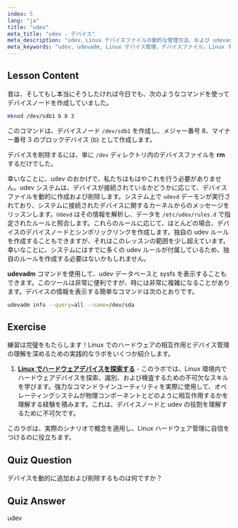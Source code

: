 ```yaml
---
index: 5
lang: "ja"
title: "udev"
meta_title: "udev - デバイス"
meta_description: "udev、Linux デバイスファイルの動的な管理方法、および udevadm の使用方法について学びます。初心者向けのデバイスノード作成を理解します。"
meta_keywords: "udev, udevadm, Linux デバイス管理，デバイスファイル，Linux チュートリアル，初心者 Linux, udev ルール，Linux ガイド"
---
```


## Lesson Content

昔は、そしてもし本当にそうしたければ今日でも、次のようなコマンドを使ってデバイスノードを作成していました。

```bash
mknod /dev/sdb1 b 8 3
```

このコマンドは、デバイスノード `/dev/sdb1` を作成し、メジャー番号 8、マイナー番号 3 のブロックデバイス (b) として作成します。

デバイスを削除するには、単に `/dev` ディレクトリ内のデバイスファイルを **rm** するだけでした。

幸いなことに、udev のおかげで、私たちはもはやこれを行う必要がありません。udev システムは、デバイスが接続されているかどうかに応じて、デバイスファイルを動的に作成および削除します。システム上で `udevd` デーモンが実行されており、システムに接続されたデバイスに関するカーネルからのメッセージをリッスンします。`Udevd` はその情報を解析し、データを `/etc/udev/rules.d` で指定されたルールと照合します。これらのルールに応じて、ほとんどの場合、デバイスのデバイスノードとシンボリックリンクを作成します。独自の udev ルールを作成することもできますが、それはこのレッスンの範囲を少し超えています。幸いなことに、システムにはすでに多くの udev ルールが付属しているため、独自のルールを作成する必要はないかもしれません。

**udevadm** コマンドを使用して、udev データベースと sysfs を表示することもできます。このツールは非常に便利ですが、時には非常に複雑になることがあります。デバイスの情報を表示する簡単なコマンドは次のとおりです。

```bash
udevadm info --query=all --name=/dev/sda
```

## Exercise

練習は完璧をもたらします！Linux でのハードウェアの相互作用とデバイス管理の理解を深めるための実践的なラボをいくつか紹介します。

1. **[Linux でハードウェアデバイスを探索する](https://labex.io/ja/labs/comptia-explore-hardware-devices-in-linux-590861)** - このラボでは、Linux 環境内でハードウェアデバイスを探索、識別、および検査するための不可欠なスキルを学びます。強力なコマンドラインユーティリティを実際に使用して、オペレーティングシステムが物理コンポーネントとどのように相互作用するかを理解する経験を積みます。これは、デバイスノードと udev の役割を理解するために不可欠です。

このラボは、実際のシナリオで概念を適用し、Linux ハードウェア管理に自信をつけるのに役立ちます。

## Quiz Question

デバイスを動的に追加および削除するものは何ですか？

## Quiz Answer

udev
